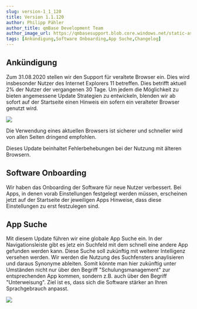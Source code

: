 ```yaml
---
slug: version-1_1_120
title: Version 1.1.120
author: Philipp Pähler
author_title: qmBase Development Team
author_image_url: https://qmbasesupport.blob.core.windows.net/static-assets/img/persons/paehler_round.png
tags: [Ankündigung,Software Onboarding,App Suche,Changelog]
---
```

## Ankündigung

Zum 31.08.2020 stellen wir den Support für veraltete Browser ein. Dies wird insbesonder Nutzer des Internet Explorers 11 betreffen. Dies betrifft aktuell 2% der Nutzer der vergangenen 30 Tage. Um jedem die Möglichkeit zu bieten angemessene Update Strategien zu entwickeln, blenden wir ab sofort auf der Startseite einen Hinweis ein sofern ein veralteter Browser genutzt wird.

![](https://caqadmin.blob.core.windows.net/releasenotes/107-images/mceclip0.png)

Die Verwendung eines aktuellen Browsers ist sicherer und schneller wird von allen Seiten dringend empfohlen.

Dieses Update beinhaltet Fehlerbehebungen bei der Nutzung mit älteren Browsern.

## Software Onboarding

Wir haben das Onboarding der Software für neue Nutzer verbessert. Bei Apps, in denen vorab Einstellungen festgelegt werden müssen, erscheinen jetzt auf der Startseite der jeweiligen Apps Hinweise, dass diese Einstellungen zu erst festzulegen sind.

## App Suche

Mit diesem Update führen wir eine globale App Suche ein. In der Navigationsleiste gibt es jetz ein Suchfeld mit dem schnell eine andere App gefunden werden kann. Diese Suche soll zukünftig mit weiterer Intelligenz versehen werden. Wir werden die Nutzung des Suchfensters anaylisieren und daraus Synonyme ableiten. Somit könnte man hier zukünftig unter Umständen nicht nur über den Begriff "Schulungsmanagement" zur entsprechenden App kommen, sondern z.B. auch über den Begriff "Unterweisung". Ziel ist es, dass sich die Software stärker an Ihren Sprachgebrauch anpasst.

![](https://caqadmin.blob.core.windows.net/releasenotes/107-images/mceclip1.gif)